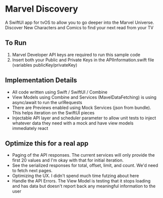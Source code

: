 
# Marvel Discovery

A SwiftUI app for tvOS to allow you to go deeper into the Marvel Universe.  
Discover New Characters and Comics to find your next read from your TV

## To Run
1) Marvel Developer API keys are required to run this sample code
2) Insert both your Public and Private Keys in the APIInformation.swift file (variables publicKey/privateKey)

## Implementation Details
- All code written using Swift / SwiftUI / Combine
- View Models using Combine and Services (MavelDataFetching) is using async/await to run the urlRequests
- There are Previews enabled using Mock Services (json from bundle).  This helps iteration on the SwiftUI pieces
- Injectable API layer and scheduler parameter to allow unit tests to inject whatever data they need with a mock and have view models immediately react

## Optimize this for a real app
- Paging of the API responses.   The current services will only provide the first 20 values and I'm okay with that for initial iteration.
- See the serialized responses for total, offset, limit, and count.  We'd need to fetch next pages.
- Optimizing the UX.  I didn't spend much time futzing about here
- Handle the API Errors.   The View Model is testing that it stops loading and has data but doesn't report back any meaningful information to the user
